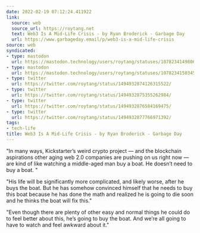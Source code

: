 ```yaml
---
date: 2022-02-19 07:12:24.411922
link:
  source: web
  source_url: https://roytang.net
  text: Web3 Is A Mid-Life Crisis - by Ryan Broderick - Garbage Day
  url: https://www.garbageday.email/p/web3-is-a-mid-life-crisis
source: web
syndicated:
- type: mastodon
  url: https://mastodon.technology/users/roytang/statuses/107823414980628936
- type: mastodon
  url: https://mastodon.technology/users/roytang/statuses/107823415034518107
- type: twitter
  url: https://twitter.com/roytang/status/1494932874126315522/
- type: twitter
  url: https://twitter.com/roytang/status/1494932875355262984/
- type: twitter
  url: https://twitter.com/roytang/status/1494932876584169475/
- type: twitter
  url: https://twitter.com/roytang/status/1494932877766971392/
tags:
- tech-life
title: Web3 Is A Mid-Life Crisis - by Ryan Broderick - Garbage Day
---
```


"In many ways, Kickstarter’s weird crypto project — and the blockchain aspirations other aging web 2.0 companies are pushing on us right now — are kind of like watching a middle-aged man buy a boat. He doesn’t need to buy a boat. "
<!--sep-->
"His life will be significantly more complicated, and likely worse, after he buys the boat. But he has somehow convinced himself that he needs to buy this boat because he has done the math and realized he is going to die soon and he thinks the boat will fix this."
<!--sep-->
"Even though there are plenty of other easy and normal things he could do to feel better about this, he’s going to buy the boat. And we’re all going to have to watch and feel awkward about it."